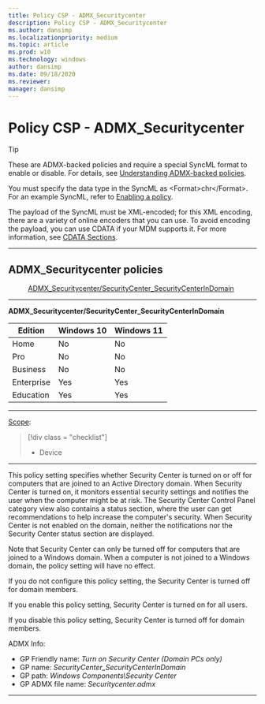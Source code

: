 ```yaml
---
title: Policy CSP - ADMX_Securitycenter
description: Policy CSP - ADMX_Securitycenter
ms.author: dansimp
ms.localizationpriority: medium
ms.topic: article
ms.prod: w10
ms.technology: windows
author: dansimp
ms.date: 09/18/2020
ms.reviewer: 
manager: dansimp
---
```


# Policy CSP - ADMX_Securitycenter
> [!TIP]
> These are ADMX-backed policies and require a special SyncML format to enable or disable. For details, see [Understanding ADMX-backed policies](./understanding-admx-backed-policies.md).
> 
> You must specify the data type in the SyncML as &lt;Format&gt;chr&lt;/Format&gt;. For an example SyncML, refer to [Enabling a policy](./understanding-admx-backed-policies.md#enabling-a-policy).
> 
> The payload of the SyncML must be XML-encoded; for this XML encoding, there are a variety of online encoders that you can use. To avoid encoding the payload, you can use CDATA if your MDM supports it. For more information, see [CDATA Sections](http://www.w3.org/TR/REC-xml/#sec-cdata-sect).

<hr/>

<!--Policies-->
## ADMX_Securitycenter policies  

<dl>
  <dd>
    <a href="#admx-securitycenter-securitycenter-securitycenterindomain">ADMX_Securitycenter/SecurityCenter_SecurityCenterInDomain</a>
  </dd>
</dl>


<hr/>

<!--Policy-->
<a href="" id="admx-securitycenter-securitycenter-securitycenterindomain"></a>**ADMX_Securitycenter/SecurityCenter_SecurityCenterInDomain**  

<!--SupportedSKUs-->

|Edition|Windows 10|Windows 11|
|--- |--- |--- |
|Home|No|No|
|Pro|No|No|
|Business|No|No|
|Enterprise|Yes|Yes|
|Education|Yes|Yes|

<!--/SupportedSKUs-->
<hr/>

<!--Scope-->
[Scope](./policy-configuration-service-provider.md#policy-scope):

> [!div class = "checklist"]
> * Device

<hr/>

<!--/Scope-->
<!--Description-->
 This policy setting specifies whether Security Center is turned on or off for computers that are joined to an Active Directory domain. When Security Center is turned on, it monitors essential security settings and notifies the user when the computer might be at risk. The Security Center Control Panel category view also contains a status section, where the user can get recommendations to help increase the computer's security. When Security Center is not enabled on the domain, neither the notifications nor the Security Center status section are displayed. 

Note that Security Center can only be turned off for computers that are joined to a Windows domain. When a computer is not joined to a Windows domain, the policy setting will have no effect.

If you do not configure this policy setting, the Security Center is turned off for domain members. 

If you enable this policy setting, Security Center is turned on for all users. 

If you disable this policy setting, Security Center is turned off for domain members.


<!--/Description-->


<!--ADMXBacked-->
ADMX Info:  
-   GP Friendly name: *Turn on Security Center (Domain PCs only)*
-   GP name: *SecurityCenter_SecurityCenterInDomain*
-   GP path: *Windows Components\Security Center*
-   GP ADMX file name: *Securitycenter.admx*

<!--/ADMXBacked-->
<!--/Policy-->
<hr/>



<!--/Policies-->

